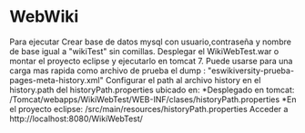 # WebWiki

Para ejecutar
Crear base de datos mysql con usuario,contraseña y nombre de base igual a "wikiTest" sin comillas.
Desplegar el WikiWebTest.war o montar el proyecto eclipse y ejecutarlo en tomcat 7.
Puede usarse para una carga mas rapida como archivo de prueba el dump : "eswikiversity-prueba-pages-meta-history.xml"
Configurar el path al archivo history en el history.path del historyPath.properties ubicado en:
	*Desplegado en tomcat: /Tomcat/webapps/WikiWebTest/WEB-INF/clases/historyPath.properties
	*En el proyecto eclipse: /src/main/resources/historyPath.properties
Acceder a http://localhost:8080/WikiWebTest/

